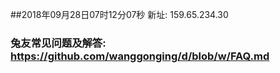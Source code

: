 ##2018年09月28日07时12分07秒 新址: 159.65.234.30
### 兔友常见问题及解答: https://github.com/wanggonging/d/blob/w/FAQ.md
